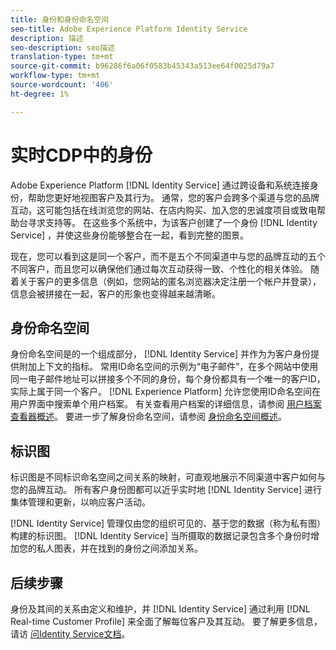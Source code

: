 ```yaml
---
title: 身份和身份命名空间
seo-title: Adobe Experience Platform Identity Service
description: 描述
seo-description: seo描述
translation-type: tm+mt
source-git-commit: b96286f6a06f0583b45343a513ee64f0025d79a7
workflow-type: tm+mt
source-wordcount: '406'
ht-degree: 1%

---
```



# 实时CDP中的身份

Adobe Experience Platform [!DNL Identity Service] 通过跨设备和系统连接身份，帮助您更好地视图客户及其行为。 通常，您的客户会跨多个渠道与您的品牌互动，这可能包括在线浏览您的网站、在店内购买、加入您的忠诚度项目或致电帮助台寻求支持等。 在这些多个系统中，为该客户创建了一个身份 [!DNL Identity Service] ，并使这些身份能够整合在一起，看到完整的图景。

现在，您可以看到这是同一个客户，而不是五个不同渠道中与您的品牌互动的五个不同客户，而且您可以确保他们通过每次互动获得一致、个性化的相关体验。 随着关于客户的更多信息（例如，您网站的匿名浏览器决定注册一个帐户并登录），信息会被拼接在一起，客户的形象也变得越来越清晰。

## 身份命名空间

身份命名空间是的一个组成部分， [!DNL Identity Service] 并作为为客户身份提供附加上下文的指标。 常用ID命名空间的示例为“电子邮件”，在多个网站中使用同一电子邮件地址可以拼接多个不同的身份，每个身份都具有一个唯一的客户ID，实际上属于同一个客户。 [!DNL Experience Platform] 允许您使用ID命名空间在用户界面中搜索单个用户档案。 有关查看用户档案的详细信息，请参阅 [用户档案查看器概述](/help/rtcdp/profile/profile-viewer.md)。 要进一步了解身份命名空间，请参阅 [身份命名空间概述](../../identity-service/namespaces.md)。

## 标识图

标识图是不同标识命名空间之间关系的映射，可直观地展示不同渠道中客户如何与您的品牌互动。 所有客户身份图都可以近乎实时地 [!DNL Identity Service] 进行集体管理和更新，以响应客户活动。

[!DNL Identity Service] 管理仅由您的组织可见的、基于您的数据（称为私有图）构建的标识图。 [!DNL Identity Service] 当所摄取的数据记录包含多个身份时增加您的私人图表，并在找到的身份之间添加关系。

## 后续步骤

身份及其间的关系由定义和维护，并 [!DNL Identity Service] 通过利用 [!DNL Real-time Customer Profile] 来全面了解每位客户及其互动。 要了解更多信息，请访 [问Identity Service文档](../../identity-service/home.md)。